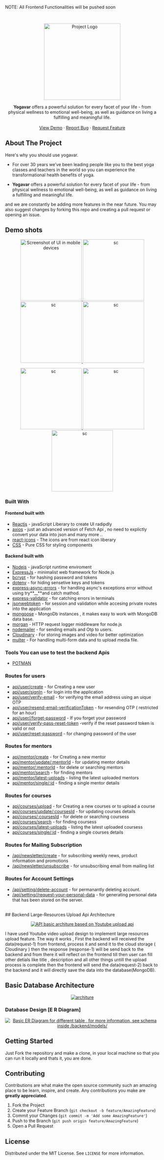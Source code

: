 <!-- PROJECT LOGO -->
<p> NOTE: All Frontend Functionalities will be pushed soon </p>
<br />
<p align="center">
  <a href="#">
    <img src="https://yogavar.vercel.app/static/media/logo.33575fd7eb93d1bc64fb.png" alt="Project Logo" width="250px">
  </a>
  </p>

  <p align="center">
    <b>Yogavar</b> offers a powerful solution for every facet of your life - from physical wellness to emotional well-being, as well as guidance on living a fulfilling and meaningful life.
    <br />
    <br />
    <a href="https://yogavar.vercel.app/">View Demo</a>
    ·
    <a href="#">Report Bug</a>
    ·
    <a href="#">Request Feature</a>
  </p>

<!-- ABOUT THE PROJECT -->

## About The Project

Here's why you should use yogavar.

- For over 30 years we’ve been leading people like you to the best yoga classes and teachers in the world so you can experience the transformational health benefits of yoga.

- <b>Yogavar</b> offers a powerful solution for every facet of your life - from physical wellness to emotional well-being, as well as guidance on living a fulfilling and meaningful life.

and we are constantly be adding more features in the near future. You may also suggest changes by forking this repo and creating a pull request or opening an issue.

## Demo shots

<p align="center">
  <a href="#">
    <img src="./public/screenshot/17.png" alt="Screenshot of UI in mobile devices" width="200px">
  </a>
  <a href="#">
    <img src="./public/screenshot/11.png" alt="sc" width="200px">
  </a>
  <a href="#">
    <img src="./public/screenshot/12.png" alt="sc" width="200px">
  </a>
  <a href="#">
    <img src="./public/screenshot/13.png" alt="sc" width="200px">
  </a>
</p>

<p align="center">
  <a href="#">
    <img src="./public/screenshot/14.png" alt="sc" width="200px">
  </a>
  <a href="#">
    <img src="./public/screenshot/15.png" alt="sc" width="200px">
  </a>
  <a href="#">
    <img src="./public/screenshot/16.png" alt="sc" width="200px">
  </a>

</p>

### Built With

#### Frontend built with

- [Reactjs]() - javaScript Liberary to create UI radipdly
- [axios]() - just an advanced version of Fetch Api , no need to explictly convert your data into json and many more ..
- [react-icons]() - The icons are from react icon liberary
- [CSS]() - Pure CSS for styling components

#### Backend built with

- [Nodejs]() - javaScript runtime enviroment
- [ExpressJs]() - minimalist web framework for Node.js
- [bcrypt]() - for hashing password and tokens
- [dotenv]() - for hiding sensetive keys and tokens
- [express-async-errors]() - for handling async's exceptions error without using try**\_\_**and catch mathod.
- [express-validator]() - for catching errors in terminals
- [jsonwebtoken]() - for session and validation while accesing private routes into the application
- [mongoose]() - MongoDb instances , it makes easy to work with MongoDB data base.
- [morgan]() - HTTP request logger middleware for node.js
- [nodemailer]() - for sending emails and Otp to users.
- [Cloudinary]() - For storing images and video for better optimization
- [multer]() - For handling multi-form data and to upload media file.

### Tools You can use to test the backend Apis

- [POTMAN]()

### Routes for users

- [api/user/create]() - for Creating a new user
- [api/user/signIn]() - for login into the application
- [api/user/verify-email]() - for verifying the email address using an uique OTP
- [api/user/resend-email-verificationToken]() - for resending OTP ( restricted for an hour)
- [api/user//forget-password]() - If you forget your password
- [api/user/verify-pass-reset-token]() -verify if the reset password token is valid or not
- [api/user/reset-password]() - for changing password of the user

### Routes for mentors

- [api/mentor/create]() - for Creating a new mentor
- [api/mentor/update/:mentorId]() - for updating mentor details
- [api/mentor/:mentorId]() - for delete or searching mentors
- [api/mentor/search]() - for finding mentors
- [api/mentor/latest-uploads]() - listing the latest uploaded mentors
- [api/mentor/single/:id]() - finding a single mentor details

### Routes for courses

- [api/courses/upload]() - for Creating a new courses or to upload a course
- [api/courses/update/:coursesId]() - for updating courses details
- [api/courses/:coursesId]() - for delete or searching coursess
- [api/courses/search]() - for finding coursess
- [api/courses/latest-uploads]() - listing the latest uploaded coursess
- [api/courses/single/:id]() - finding a single courses details

### Routes for Mailing Subscription

- [/api/newsletter/create]() - for subscribing weekly news, product information and promotions
- [/api/newsletter/unsubscribe]() - for unsubscribing email from mailing list

### Routes for Account Settings

- [/api/setting/delete-account]() - for permanantly deleting account.
- [/api/setting//request-your-personal-data]() - for generating personal data that has been stored on the server.

<br>
## Backend Large-Resources Upload Api Architecture

<p align="center" >
  <a href="#">
  <img src="./public/large-resource-upload-api.png" alt="API basic architure based on Youtube upload api">
  </a>
</p>

I have used Youtube video upload design to implement large resources upload feature. The way it works , First the backend will received the data(request-1) from frontend, process it and send it to the cloud storage ( Cloudinary ) then the response (response-1) will be send back to the backend and from there it will reflect on the frontend till then user can fill other detials like title , description and all other things untill the upload process is complete then the frontend will send the data(request-2) back to the backend and it will directly save the data into the database(MongoDB).

## Basic Database Architecture

<p align="center" >
  <a href="#">
  <img src="./public/Erdiagram.png" alt="architure">
  </a>
</p>

### Database Design [E R Diagram]

<p align="center">
  <a href="#">
    <img src="https://github.com/ZiaCodes/Yogavar/blob/a8a470d8e59c695afbd25f59a714ad924c0dd78c/public/Erdiagram.png" alt="Basic ER Diagram for different table , for more information, see schema inside /backend/models/" >
  </a>
</p>

<!-- GETTING STARTED -->

## Getting Started

Just Fork the repository and make a clone, in your local machine so that you can run it locally and thats it, you are done.

## Contributing

Contributions are what make the open source community such an amazing place to be learn, inspire, and create. Any contributions you make are **greatly appreciated**.

1. Fork the Project
2. Create your Feature Branch (`git checkout -b feature/AmazingFeature`)
3. Commit your Changes (`git commit -m 'Add some AmazingFeature'`)
4. Push to the Branch (`git push origin feature/AmazingFeature`)
5. Open a Pull Request

<!-- LICENSE -->

## License

Distributed under the MIT License. See `LICENSE` for more information.
